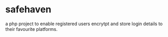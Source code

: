 # safehaven
a php project to enable registered users encrytpt and store login details to their favourite platforms.
